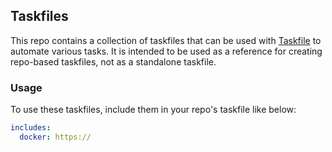 ## Taskfiles
This repo contains a collection of taskfiles that can be used with [Taskfile](https://taskfile.dev) to automate various tasks. It is intended to be used as a reference for creating repo-based taskfiles, not as a standalone taskfile.

### Usage
To use these taskfiles, include them in your repo's taskfile like below:

```yaml
includes:
  docker: https://
```